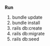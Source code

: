**Run**

1. bundle update
2. bundle install
3. rails db:create
4. rails db:migrate
5. rails db:seed

